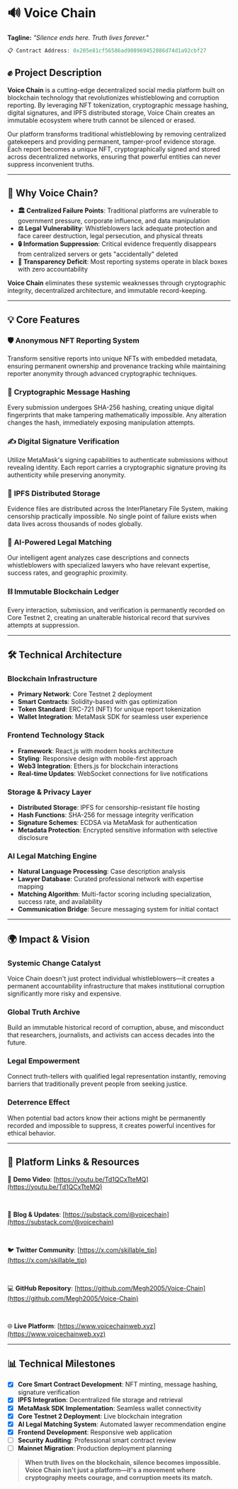 # 🔊 Voice Chain  

**Tagline:** *"Silence ends here. Truth lives forever."*

```javascript
📋 Contract Address: 0x205e81cf56586ad908969452886d74d1a92cbf27
```

## ✊ Project Description

**Voice Chain** is a cutting-edge decentralized social media platform built on blockchain technology that revolutionizes whistleblowing and corruption reporting. By leveraging NFT tokenization, cryptographic message hashing, digital signatures, and IPFS distributed storage, Voice Chain creates an immutable ecosystem where truth cannot be silenced or erased.

Our platform transforms traditional whistleblowing by removing centralized gatekeepers and providing permanent, tamper-proof evidence storage. Each report becomes a unique NFT, cryptographically signed and stored across decentralized networks, ensuring that powerful entities can never suppress inconvenient truths.

---

## 🧩 Why Voice Chain?

- **🏛️ Centralized Failure Points**: Traditional platforms are vulnerable to government pressure, corporate influence, and data manipulation
- **⚖️ Legal Vulnerability**: Whistleblowers lack adequate protection and face career destruction, legal persecution, and physical threats
- **🔒 Information Suppression**: Critical evidence frequently disappears from centralized servers or gets "accidentally" deleted
- **🌊 Transparency Deficit**: Most reporting systems operate in black boxes with zero accountability

**Voice Chain** eliminates these systemic weaknesses through cryptographic integrity, decentralized architecture, and immutable record-keeping.

---

## 💡 Core Features

### 🛡️ **Anonymous NFT Reporting System**

Transform sensitive reports into unique NFTs with embedded metadata, ensuring permanent ownership and provenance tracking while maintaining reporter anonymity through advanced cryptographic techniques.

### 🔐 **Cryptographic Message Hashing**

Every submission undergoes SHA-256 hashing, creating unique digital fingerprints that make tampering mathematically impossible. Any alteration changes the hash, immediately exposing manipulation attempts.

### ✍️ **Digital Signature Verification**

Utilize MetaMask's signing capabilities to authenticate submissions without revealing identity. Each report carries a cryptographic signature proving its authenticity while preserving anonymity.

### 📡 **IPFS Distributed Storage**

Evidence files are distributed across the InterPlanetary File System, making censorship practically impossible. No single point of failure exists when data lives across thousands of nodes globally.

### 🤖 **AI-Powered Legal Matching**

Our intelligent agent analyzes case descriptions and connects whistleblowers with specialized lawyers who have relevant expertise, success rates, and geographic proximity.

### ⛓️ **Immutable Blockchain Ledger**

Every interaction, submission, and verification is permanently recorded on Core Testnet 2, creating an unalterable historical record that survives attempts at suppression.

---

## 🛠️ Technical Architecture

### **Blockchain Infrastructure**

- **Primary Network**: Core Testnet 2 deployment
- **Smart Contracts**: Solidity-based with gas optimization
- **Token Standard**: ERC-721 (NFT) for unique report tokenization
- **Wallet Integration**: MetaMask SDK for seamless user experience

### **Frontend Technology Stack**

- **Framework**: React.js with modern hooks architecture
- **Styling**: Responsive design with mobile-first approach
- **Web3 Integration**: Ethers.js for blockchain interactions
- **Real-time Updates**: WebSocket connections for live notifications

### **Storage & Privacy Layer**

- **Distributed Storage**: IPFS for censorship-resistant file hosting
- **Hash Functions**: SHA-256 for message integrity verification
- **Signature Schemes**: ECDSA via MetaMask for authentication
- **Metadata Protection**: Encrypted sensitive information with selective disclosure

### **AI Legal Matching Engine**

- **Natural Language Processing**: Case description analysis
- **Lawyer Database**: Curated professional network with expertise mapping
- **Matching Algorithm**: Multi-factor scoring including specialization, success rate, and availability
- **Communication Bridge**: Secure messaging system for initial contact

---

## 🌍 Impact & Vision

### **Systemic Change Catalyst**

Voice Chain doesn't just protect individual whistleblowers—it creates a permanent accountability infrastructure that makes institutional corruption significantly more risky and expensive.

### **Global Truth Archive**

Build an immutable historical record of corruption, abuse, and misconduct that researchers, journalists, and activists can access decades into the future.

### **Legal Empowerment**

Connect truth-tellers with qualified legal representation instantly, removing barriers that traditionally prevent people from seeking justice.

### **Deterrence Effect**

When potential bad actors know their actions might be permanently recorded and impossible to suppress, it creates powerful incentives for ethical behavior.

---

## 🚀 Platform Links & Resources

🎥 **Demo Video**: [https://youtu.be/Td1QCxTteMQ](https://youtu.be/Td1QCxTteMQ)

<br/>

📰 **Blog & Updates**: [https://substack.com/@voicechain](https://substack.com/@voicechain)

<br/>

🐦 **Twitter Community**: [https://x.com/skillable_tjp](https://x.com/skillable_tjp)

<br/>

💻 **GitHub Repository**: [https://github.com/Megh2005/Voice-Chain](https://github.com/Megh2005/Voice-Chain)

<br/>

🌐 **Live Platform**: [https://www.voicechainweb.xyz](https://www.voicechainweb.xyz)

---

## 📊 Technical Milestones

- [x] **Core Smart Contract Development**: NFT minting, message hashing, signature verification
- [x] **IPFS Integration**: Decentralized file storage and retrieval
- [x] **MetaMask SDK Implementation**: Seamless wallet connectivity
- [x] **Core Testnet 2 Deployment**: Live blockchain integration
- [x] **AI Legal Matching System**: Automated lawyer recommendation engine
- [x] **Frontend Development**: Responsive web application
- [ ] **Security Auditing**: Professional smart contract review
- [ ] **Mainnet Migration**: Production deployment planning

> **When truth lives on the blockchain, silence becomes impossible. Voice Chain isn't just a platform—it's a movement where cryptography meets courage, and corruption meets its match.**